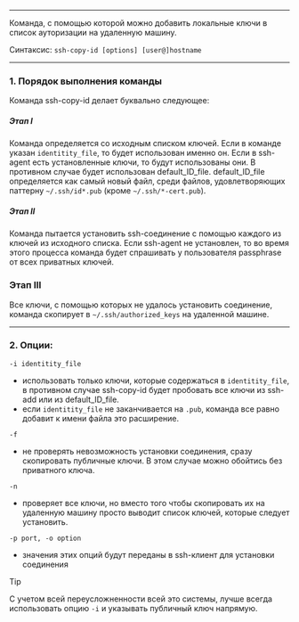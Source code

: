 ___
Команда, с помощью которой можно добавить локальные ключи в список ауторизации на удаленную машину.

Синтаксис:  `ssh-copy-id [options] [user@]hostname`

___
### 1. Порядок выполнения команды

Команда ssh-copy-id делает буквально следующее:

##### Этап I
Команда определяется со исходным списком ключей.
Если в команде указан `identitity_file`, то будет использован именно он.
Если в ssh-agent есть установленные ключи, то будут использованы они.
В противном случае будет использован default_ID_file.
default_ID_file определяется как самый новый файл, среди файлов, удовлетворяющих паттерну `~/.ssh/id*.pub` (кроме `~/.ssh/*-cert.pub`).

##### Этап II
Команда пытается установить ssh-соединение с помощью каждого из ключей из исходного списка. Если ssh-agent не установлен, то во время этого процесса команда будет спрашивать у пользователя passphrase от всех приватных ключей.

### Этап III
Все ключи, с помощью которых не удалось установить соединение, команда скопирует в `~/.ssh/authorized_keys` на удаленной машине.

___
### 2. Опции:

`-i identitity_file`
   - использовать только ключи, которые содержаться в `identitity_file`, в противном случае ssh-copy-id будет пробовать все ключи из ssh-add или из default_ID_file.
   - если `identitity_file` не заканчивается на `.pub`, команда все равно добавит к имени файла это расширение.

`-f`
   - не проверять невозможность установки соединения, сразу скопировать публичные ключи. В этом случае можно обойтись без приватного ключа.

`-n`
   - проверяет все ключи, но вместо того чтобы скопировать их на удаленную машину просто выводит список ключей, которые следует установить.

`-p port, -o option`
   - значения этих опций будут переданы в ssh-клиент для установки соединения

>[!tip]
>С учетом всей переусложненности всей это системы, лучше всегда использовать опцию `-i` и указывать публичный ключ напрямую.